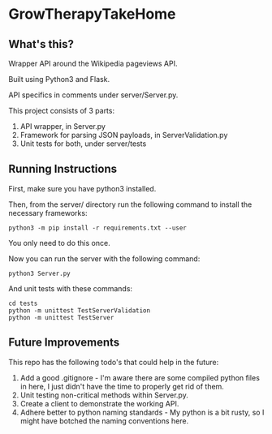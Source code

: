 # GrowTherapyTakeHome

## What's this?

Wrapper API around the Wikipedia pageviews API.

Built using Python3 and Flask.

API specifics in comments under server/Server.py.

This project consists of 3 parts:
1. API wrapper, in Server.py
2. Framework for parsing JSON payloads, in ServerValidation.py
3. Unit tests for both, under server/tests

## Running Instructions

First, make sure you have python3 installed.

Then, from the server/ directory run the following command to install the necessary frameworks:

```
python3 -m pip install -r requirements.txt --user
```
You only need to do this once.

Now you can run the server with the following command:

```
python3 Server.py
```

And unit tests with these commands:

```
cd tests
python -m unittest TestServerValidation
python -m unittest TestServer
```

## Future Improvements

This repo has the following todo's that could help in the future:
1. Add a good .gitignore - I'm aware there are some compiled python files in here, I just didn't have the time to properly get rid of them.
2. Unit testing non-critical methods within Server.py.
3. Create a client to demonstrate the working API.
4. Adhere better to python naming standards - My python is a bit rusty, so I might have botched the naming conventions here.
